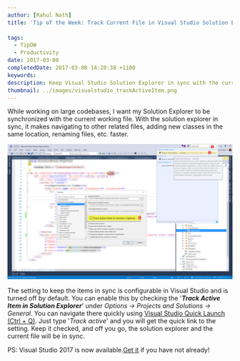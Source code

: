 ```yaml
---
author: [Rahul Nath]
title: 'Tip of the Week: Track Current File in Visual Studio Solution Explorer'
  
tags:
  - TipOW
  - Productivity
date: 2017-03-08
completedDate: 2017-03-08 14:28:38 +1100
keywords:
description: Keep Visual Studio Solution Explorer in sync with the current working file.
thumbnail: ../images/visualstudio_trackActiveItem.png
---
```


While working on large codebases, I want my Solution Explorer to be synchronized with the current working file. With the solution explorer in sync, it makes navigating to other related files, adding new classes in the same location, renaming files, etc. faster.

<img alt="Track Active Item in Solution Explorer, Visual Studio" src="../images/visualstudio_trackActiveItem.png" />

The setting to keep the items in sync is configurable in Visual Studio and is turned off by default. You can enable this by checking the '**_Track Active Item in Solution Explorer_**' under _Options -> Projects and Solutions -> General_. You can navigate there quickly using [Visual Studio Quick Launch (Ctrl + Q)](http://www.rahulpnath.com/blog/quick-launch-in-visual-studio/). Just type '_Track active_' and you will get the quick link to the setting. Keep it checked, and off you go, the solution explorer and the current file will be in sync.

PS: Visual Studio 2017 is now available.[Get it](https://www.visualstudio.com/downloads/) if you have not already!

